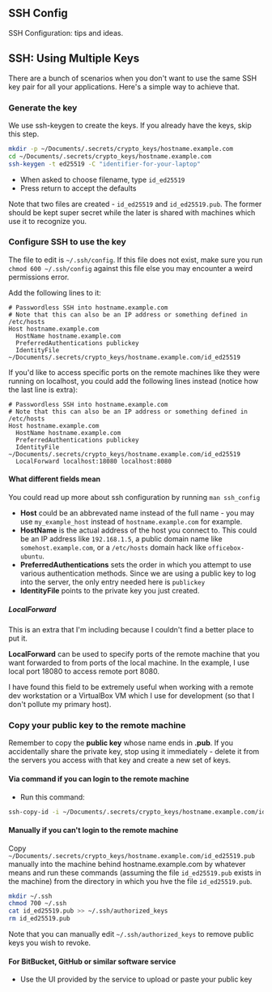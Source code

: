 ## SSH Config

SSH Configuration: tips and ideas.

## SSH: Using Multiple Keys

There are a bunch of scenarios when you don't want to use the same SSH key pair
for all your applications. Here's a simple way to achieve that.

### Generate the key

We use ssh-keygen to create the keys. If you already have the keys, skip this
step.

```bash
mkdir -p ~/Documents/.secrets/crypto_keys/hostname.example.com
cd ~/Documents/.secrets/crypto_keys/hostname.example.com
ssh-keygen -t ed25519 -C "identifier-for-your-laptop"
```

* When asked to choose filename, type `id_ed25519`
* Press return to accept the defaults

Note that two files are created - `id_ed25519` and `id_ed25519.pub`. The former
should be kept super secret while the later is shared with machines which use it
to recognize you.

### Configure SSH to use the key

The file to edit is `~/.ssh/config`. If this file does not exist, make sure you
run `chmod 600 ~/.ssh/config` against this file else you may encounter a weird
permissions error.

Add the following lines to it:

```ssh_config
# Passwordless SSH into hostname.example.com
# Note that this can also be an IP address or something defined in /etc/hosts
Host hostname.example.com
  HostName hostname.example.com
  PreferredAuthentications publickey
  IdentityFile ~/Documents/.secrets/crypto_keys/hostname.example.com/id_ed25519
```

If you'd like to access specific ports on the remote machines like they were
running on localhost, you could add the following lines instead (notice how
the last line is extra):

```ssh_config
# Passwordless SSH into hostname.example.com
# Note that this can also be an IP address or something defined in /etc/hosts
Host hostname.example.com
  HostName hostname.example.com
  PreferredAuthentications publickey
  IdentityFile ~/Documents/.secrets/crypto_keys/hostname.example.com/id_ed25519
  LocalForward localhost:18080 localhost:8080
```

#### What different fields mean

You could read up more about ssh configuration by running `man ssh_config`

* **Host** could be an abbrevated name instead of the full name - you may use
  `my_example_host` instead of `hostname.example.com` for example.
* **HostName** is the actual address of the host you connect to. This could be
  an IP address like `192.168.1.5`, a public domain name like
  `somehost.example.com`, or a `/etc/hosts` domain hack like `officebox-ubuntu`.
* **PreferredAuthentications** sets the order in which you attempt to use
  various authentication methods. Since we are using a public key to log into
  the server, the only entry needed here is `publickey`
* **IdentityFile** points to the private key you just created.

##### LocalForward

This is an extra that I'm including because I couldn't find a better place to
put it.

**LocalForward** can be used to specify ports of the remote machine that you
want forwarded to from ports of the local machine. In the example, I use local
port 18080 to access remote port 8080.

I have found this field to be extremely useful when working with a remote dev
workstation or a VirtualBox VM which I use for development (so that I don't
pollute my primary host).


### Copy your public key to the remote machine

Remember to copy the **public key** whose name ends in **.pub**. If you
accidentally share the private key, stop using it immediately - delete it from
the servers you access with that key and create a new set of keys.

#### Via command if you can login to the remote machine

* Run this command:

```bash
ssh-copy-id -i ~/Documents/.secrets/crypto_keys/hostname.example.com/id_ed25519.pub username@hostname.example.com
```

#### Manually if you can't login to the remote machine

Copy `~/Documents/.secrets/crypto_keys/hostname.example.com/id_ed25519.pub`
manually into the machine behind hostname.example.com by whatever means and run
these commands (assuming the file `id_ed25519.pub` exists in the machine) from
the directory in which you hve the file `id_ed25519.pub`.

```bash
mkdir ~/.ssh
chmod 700 ~/.ssh
cat id_ed25519.pub >> ~/.ssh/authorized_keys
rm id_ed25519.pub
```

Note that you can manually edit `~/.ssh/authorized_keys` to remove public keys
you wish to revoke.

#### For BitBucket, GitHub or similar software service

* Use the UI provided by the service to upload or paste your public key
